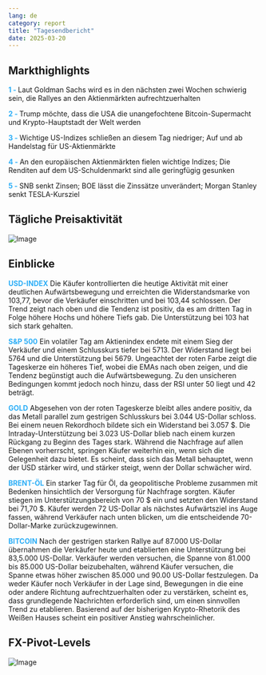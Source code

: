 ```yaml
---
lang: de
category: report
title: "Tagesendbericht"
date: 2025-03-20
---
```



<h2>Markthighlights</h2>
<strong style="color: #2caef7;">1 - </strong> Laut Goldman Sachs wird es in den nächsten zwei Wochen schwierig sein, die Rallyes an den Aktienmärkten aufrechtzuerhalten

<strong style="color: #2caef7;">2 - </strong> Trump möchte, dass die USA die unangefochtene Bitcoin-Supermacht und Krypto-Hauptstadt der Welt werden


<strong style="color: #2caef7;">3 - </strong> Wichtige US-Indizes schließen an diesem Tag niedriger; Auf und ab Handelstag für US-Aktienmärkte

<strong style="color: #2caef7;">4 - </strong> An den europäischen Aktienmärkten fielen wichtige Indizes; Die Renditen auf dem US-Schuldenmarkt sind alle geringfügig gesunken

<strong style="color: #2caef7;">5 - </strong> SNB senkt Zinsen; BOE lässt die Zinssätze unverändert; Morgan Stanley senkt TESLA-Kursziel



<h2>Tägliche Preisaktivität</h2>
<img src="https://markleighedu.github.io/img/Mar-2025/20-Mar-2025/price.jpg" alt="Image"/>

<h2>Einblicke</h2>
<strong style="color: #2caef7;">USD-INDEX</strong> Die Käufer kontrollierten die heutige Aktivität mit einer deutlichen Aufwärtsbewegung und erreichten die Widerstandsmarke von 103,77, bevor die Verkäufer einschritten und bei 103,44 schlossen. Der Trend zeigt nach oben und die Tendenz ist positiv, da es am dritten Tag in Folge höhere Hochs und höhere Tiefs gab. Die Unterstützung bei 103 hat sich stark gehalten.

<strong style="color: #2caef7;">S&P 500</strong> Ein volatiler Tag am Aktienindex endete mit einem Sieg der Verkäufer und einem Schlusskurs tiefer bei 5713. Der Widerstand liegt bei 5764 und die Unterstützung bei 5679. Ungeachtet der roten Farbe zeigt die Tageskerze ein höheres Tief, wobei die EMAs nach oben zeigen, und die Tendenz begünstigt auch die Aufwärtsbewegung. Zu den unsicheren Bedingungen kommt jedoch noch hinzu, dass der RSI unter 50 liegt und 42 beträgt.

<strong style="color: #2caef7;">GOLD</strong> Abgesehen von der roten Tageskerze bleibt alles andere positiv, da das Metall parallel zum gestrigen Schlusskurs bei 3.044 US-Dollar schloss. Bei einem neuen Rekordhoch bildete sich ein Widerstand bei 3.057 $. Die Intraday-Unterstützung bei 3.023 US-Dollar blieb nach einem kurzen Rückgang zu Beginn des Tages stark. Während die Nachfrage auf allen Ebenen vorherrscht, springen Käufer weiterhin ein, wenn sich die Gelegenheit dazu bietet. Es scheint, dass sich das Metall behauptet, wenn der USD stärker wird, und stärker steigt, wenn der Dollar schwächer wird.

<strong style="color: #2caef7;">BRENT-ÖL</strong> Ein starker Tag für Öl, da geopolitische Probleme zusammen mit Bedenken hinsichtlich der Versorgung für Nachfrage sorgten. Käufer stiegen im Unterstützungsbereich von 70 $ ein und setzten den Widerstand bei 71,70 $. Käufer werden 72 US-Dollar als nächstes Aufwärtsziel ins Auge fassen, während Verkäufer nach unten blicken, um die entscheidende 70-Dollar-Marke zurückzugewinnen.

<strong style="color: #2caef7;">BITCOIN</strong> Nach der gestrigen starken Rallye auf 87.000 US-Dollar übernahmen die Verkäufer heute und etablierten eine Unterstützung bei 83,5.000 US-Dollar. Verkäufer werden versuchen, die Spanne von 81.000 bis 85.000 US-Dollar beizubehalten, während Käufer versuchen, die Spanne etwas höher zwischen 85.000 und 90.00 US-Dollar festzulegen. Da weder Käufer noch Verkäufer in der Lage sind, Bewegungen in die eine oder andere Richtung aufrechtzuerhalten oder zu verstärken, scheint es, dass grundlegende Nachrichten erforderlich sind, um einen sinnvollen Trend zu etablieren. Basierend auf der bisherigen Krypto-Rhetorik des Weißen Hauses scheint ein positiver Anstieg wahrscheinlicher.



<h2>FX-Pivot-Levels</h2>
<img src="https://markleighedu.github.io/img/Mar-2025/20-Mar-2025/pivot.jpg" alt="Image"/>